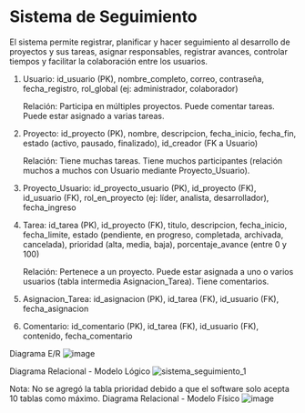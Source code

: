 # Sistema de Seguimiento
El sistema permite registrar, planificar y hacer seguimiento al desarrollo de proyectos y sus tareas, asignar responsables, registrar avances, controlar tiempos y facilitar la colaboración entre los usuarios.

1. Usuario: id_usuario (PK), nombre_completo, correo, contraseña, fecha_registro, rol_global (ej: administrador, colaborador)

   Relación: Participa en múltiples proyectos. Puede comentar tareas. Puede estar asignado a varias tareas.

2. Proyecto: id_proyecto (PK), nombre, descripcion, fecha_inicio, fecha_fin, estado (activo, pausado, finalizado), id_creador (FK a Usuario)

   Relación: Tiene muchas tareas. Tiene muchos participantes (relación muchos a muchos con Usuario mediante Proyecto_Usuario).

3. Proyecto_Usuario: id_proyecto_usuario (PK), id_proyecto (FK), id_usuario (FK), rol_en_proyecto (ej: líder, analista, desarrollador), fecha_ingreso

4. Tarea: id_tarea (PK), id_proyecto (FK), titulo, descripcion, fecha_inicio, fecha_limite, estado (pendiente, en progreso, completada, archivada, cancelada), prioridad (alta, media, baja), porcentaje_avance (entre 0 y 100)

   Relación: Pertenece a un proyecto. Puede estar asignada a uno o varios usuarios (tabla intermedia Asignacion_Tarea). Tiene comentarios.

5. Asignacion_Tarea: id_asignacion (PK), id_tarea (FK), id_usuario (FK), fecha_asignacion

6. Comentario: id_comentario (PK), id_tarea (FK), id_usuario (FK), contenido, fecha_comentario

Diagrama E/R
![image](https://github.com/user-attachments/assets/a47225b4-5965-4603-a080-75938e6ce198)

Diagrama Relacional - Modelo Lógico
![sistema_seguimiento_1](https://github.com/user-attachments/assets/9344a908-b960-4636-892e-901a09e83384)

Nota: No se agregó la tabla prioridad debido a que el software solo acepta 10 tablas como máximo.
Diagrama Relacional - Modelo Físico
![image](https://github.com/user-attachments/assets/8e9d9f76-4239-4a8c-a751-5a389be00248)



